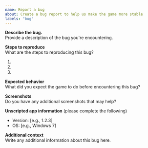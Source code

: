 ```yaml
---
name: Report a bug
about: Create a bug report to help us make the game more stable
labels: "bug"
---
```

**Describe the bug.**  
Provide a description of the bug you're encountering.

<!--Write your bug description here.-->

**Steps to reproduce**  
What are the steps to reproducing this bug?

<!-- Write a list of the steps to reproduce the bug here. -->
1.  
2.  
3.  

**Expected behavior**  
What did you expect the game to do before encountering this bug?

<!-- Write the expected behavior here.-->

**Screenshots**  
Do you have any additional screenshots that may help?

<!-- Drag your screenshots here. -->

**Unscripted app information** (please complete the following)

- Version: [e.g., 1.2.3]
- OS: [e.g., Windows 7]

**Additional context**  
Write any additional information about this bug here.
